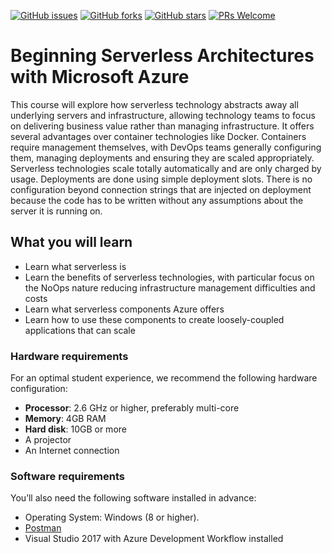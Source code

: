 [![GitHub issues](https://img.shields.io/github/issues/TrainingByPackt/Serverless-Architectures-with-Azure.svg)](https://github.com/TrainingByPackt/Serverless-Architectures-with-Azure/issues)
[![GitHub forks](https://img.shields.io/github/forks/TrainingByPackt/Serverless-Architectures-with-Azure.svg)](https://github.com/TrainingByPackt/Serverless-Architectures-with-Azure/network)
[![GitHub stars](https://img.shields.io/github/stars/TrainingByPackt/Serverless-Architectures-with-Azure.svg)](https://github.com/TrainingByPackt/Serverless-Architectures-with-Azure/stargazers)
[![PRs Welcome](https://img.shields.io/badge/PRs-welcome-brightgreen.svg)](https://github.com/TrainingByPackt/Serverless-Architectures-with-Azure/pulls)



# Beginning Serverless Architectures with Microsoft Azure
This course will explore how serverless technology abstracts away all underlying servers and infrastructure, allowing technology teams to focus on delivering business value rather than managing infrastructure. It offers several advantages over container technologies like Docker. Containers require management themselves, with DevOps teams generally configuring them, managing deployments and ensuring they are scaled appropriately. Serverless technologies scale totally automatically and are only charged by usage. Deployments are done using simple deployment slots. There is no configuration beyond connection strings that are injected on deployment because the code has to be written without any assumptions about the server it is running on.


## What you will learn
* Learn what serverless is
* Learn the benefits of serverless technologies, with particular focus on the NoOps nature reducing infrastructure management difficulties and costs
* Learn what serverless components Azure offers
* Learn how to use these components to create loosely-coupled applications that can scale


### Hardware requirements
For an optimal student experience, we recommend the following hardware configuration:
* **Processor**: 2.6 GHz or higher, preferably multi-core
* **Memory**: 4GB RAM
* **Hard disk**: 10GB or more
* A projector 
* An Internet connection



### Software requirements
You’ll also need the following software installed in advance:
* Operating System: Windows (8 or higher).
* [Postman](www.getpostman.com)
* Visual Studio 2017 with Azure Development Workflow installed




